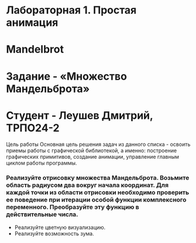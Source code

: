 # Лабораторная 1. Простая анимация
# Mandelbrot
# Задание - «Множество Мандельброта»
# Студент - Леушев Дмитрий, ТРПО24-2

Цель работы
Основная цель решения задач из данного списка - освоить приемы работы с графической библиотекой, а именно: построение графических примитивов, создание анимации, управление главным циклом работы программы. 

### Реализуйте отрисовку множества Мандельброта. Возьмите область радиусом два вокруг начала координат.  Для каждой точки из области отрисовки необходимо проверить ее поведение при итерации особой функции комплексного переменного. Преобразуйте эту функцию в действительные числа.

* Реализуйте цветную визуализацию.
* Реализуйте возможность зума.
